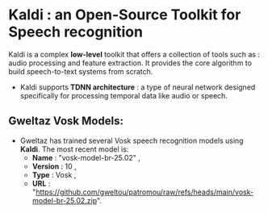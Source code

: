 # Kaldi : an Open-Source Toolkit for Speech recognition
Kaldi is a complex **low-level** toolkit that offers a collection of tools such as : audio processing and feature extraction. It provides the core algorithm to build speech-to-text systems from scratch.
* Kaldi supports **TDNN architecture** : a type of neural network designed specifically for processing temporal data like audio or speech.
## Gweltaz Vosk Models:
* Gweltaz has trained several Vosk speech recognition models using **Kaldi**. The most recent model is:
  - **Name** : "vosk-model-br-25.02" ,
  - **Version** : 10 ,
  - **Type** : Vosk ,
  - **URL** : "https://github.com/gweltou/patromou/raw/refs/heads/main/vosk-model-br-25.02.zip".
